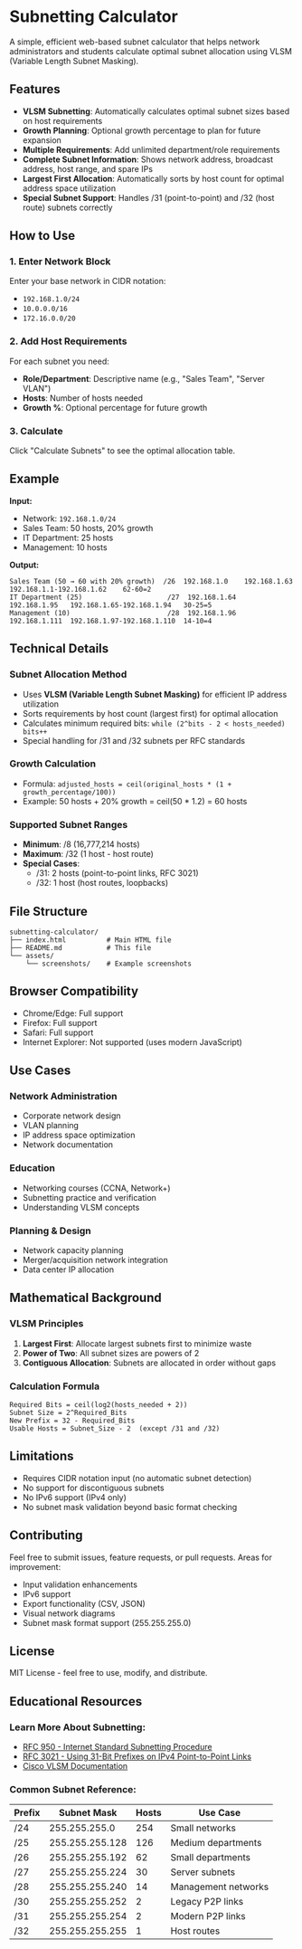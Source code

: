 # Subnetting Calculator

A simple, efficient web-based subnet calculator that helps network administrators and students calculate optimal subnet allocation using VLSM (Variable Length Subnet Masking).

## Features

- **VLSM Subnetting**: Automatically calculates optimal subnet sizes based on host requirements
- **Growth Planning**: Optional growth percentage to plan for future expansion
- **Multiple Requirements**: Add unlimited department/role requirements
- **Complete Subnet Information**: Shows network address, broadcast address, host range, and spare IPs
- **Largest First Allocation**: Automatically sorts by host count for optimal address space utilization
- **Special Subnet Support**: Handles /31 (point-to-point) and /32 (host route) subnets correctly

## How to Use

### 1. Enter Network Block
Enter your base network in CIDR notation:
- `192.168.1.0/24`
- `10.0.0.0/16` 
- `172.16.0.0/20`

### 2. Add Host Requirements
For each subnet you need:
- **Role/Department**: Descriptive name (e.g., "Sales Team", "Server VLAN")
- **Hosts**: Number of hosts needed
- **Growth %**: Optional percentage for future growth

### 3. Calculate
Click "Calculate Subnets" to see the optimal allocation table.

## Example

**Input:**
- Network: `192.168.1.0/24`
- Sales Team: 50 hosts, 20% growth
- IT Department: 25 hosts
- Management: 10 hosts

**Output:**
```
Sales Team (50 → 60 with 20% growth)  /26  192.168.1.0    192.168.1.63   192.168.1.1-192.168.1.62    62-60=2
IT Department (25)                     /27  192.168.1.64   192.168.1.95   192.168.1.65-192.168.1.94   30-25=5  
Management (10)                        /28  192.168.1.96   192.168.1.111  192.168.1.97-192.168.1.110  14-10=4
```

## Technical Details

### Subnet Allocation Method
- Uses **VLSM (Variable Length Subnet Masking)** for efficient IP address utilization
- Sorts requirements by host count (largest first) for optimal allocation
- Calculates minimum required bits: `while (2^bits - 2 < hosts_needed) bits++`
- Special handling for /31 and /32 subnets per RFC standards

### Growth Calculation
- Formula: `adjusted_hosts = ceil(original_hosts * (1 + growth_percentage/100))`
- Example: 50 hosts + 20% growth = ceil(50 * 1.2) = 60 hosts

### Supported Subnet Ranges
- **Minimum**: /8 (16,777,214 hosts)
- **Maximum**: /32 (1 host - host route)
- **Special Cases**:
  - /31: 2 hosts (point-to-point links, RFC 3021)
  - /32: 1 host (host routes, loopbacks)

## File Structure

```
subnetting-calculator/
├── index.html          # Main HTML file
├── README.md           # This file
└── assets/
    └── screenshots/    # Example screenshots
```

## Browser Compatibility

- Chrome/Edge: Full support
- Firefox: Full support  
- Safari: Full support
- Internet Explorer: Not supported (uses modern JavaScript)

## Use Cases

### Network Administration
- Corporate network design
- VLAN planning
- IP address space optimization
- Network documentation

### Education
- Networking courses (CCNA, Network+)
- Subnetting practice and verification
- Understanding VLSM concepts

### Planning & Design
- Network capacity planning
- Merger/acquisition network integration
- Data center IP allocation

## Mathematical Background

### VLSM Principles
1. **Largest First**: Allocate largest subnets first to minimize waste
2. **Power of Two**: All subnet sizes are powers of 2
3. **Contiguous Allocation**: Subnets are allocated in order without gaps

### Calculation Formula
```
Required Bits = ceil(log2(hosts_needed + 2))
Subnet Size = 2^Required_Bits  
New Prefix = 32 - Required_Bits
Usable Hosts = Subnet_Size - 2  (except /31 and /32)
```

## Limitations

- Requires CIDR notation input (no automatic subnet detection)
- No support for discontiguous subnets
- No IPv6 support (IPv4 only)
- No subnet mask validation beyond basic format checking

## Contributing

Feel free to submit issues, feature requests, or pull requests. Areas for improvement:

- Input validation enhancements
- IPv6 support
- Export functionality (CSV, JSON)
- Visual network diagrams
- Subnet mask format support (255.255.255.0)

## License

MIT License - feel free to use, modify, and distribute.

## Educational Resources

### Learn More About Subnetting:
- [RFC 950 - Internet Standard Subnetting Procedure](https://tools.ietf.org/html/rfc950)
- [RFC 3021 - Using 31-Bit Prefixes on IPv4 Point-to-Point Links](https://tools.ietf.org/html/rfc3021)
- [Cisco VLSM Documentation](https://www.cisco.com/c/en/us/support/docs/ip/routing-information-protocol-rip/13788-3.html)

### Common Subnet Reference:
| Prefix | Subnet Mask     | Hosts  | Use Case           |
|--------|----------------|--------|--------------------|
| /24    | 255.255.255.0  | 254    | Small networks     |
| /25    | 255.255.255.128| 126    | Medium departments |
| /26    | 255.255.255.192| 62     | Small departments  |
| /27    | 255.255.255.224| 30     | Server subnets     |
| /28    | 255.255.255.240| 14     | Management networks|
| /30    | 255.255.255.252| 2      | Legacy P2P links   |
| /31    | 255.255.255.254| 2      | Modern P2P links   |
| /32    | 255.255.255.255| 1      | Host routes        |